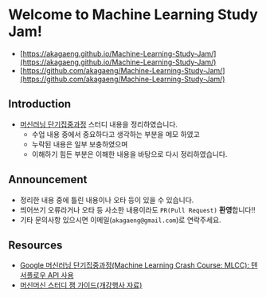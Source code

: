 # Welcome to Machine Learning Study Jam!
- [https://akagaeng.github.io/Machine-Learning-Study-Jam/](https://akagaeng.github.io/Machine-Learning-Study-Jam/)
- [https://github.com/akagaeng/Machine-Learning-Study-Jam/](https://github.com/akagaeng/Machine-Learning-Study-Jam/)


## Introduction
- [머신러닝 단기집중과정](https://developers.google.com/machine-learning/crash-course/) 스터디 내용을 정리하였습니다.
  + 수업 내용 중에서 중요하다고 생각하는 부분을 메모 하였고
  + 누락된 내용은 일부 보충하였으며
  + 이해하기 힘든 부분은 이해한 내용을 바탕으로 다시 정리하였습니다.

## Announcement
- 정리한 내용 중에 틀린 내용이나 오타 등이 있을 수 있습니다.
- 띄어쓰기 오류라거나 오타 등 사소한 내용이라도 `PR(Pull Request)` **환영**합니다!!
- 기타 문의사항 있으시면 이메일(`akagaeng@gmail.com`)로 연락주세요. 

## Resources
- [Google 머신러닝 단기집중과정(Machine Learning Crash Course: MLCC): 텐서플로우 API 사용](https://developers.google.com/machine-learning/crash-course/)
- [머신머신 스터디 잼 가이드(개강행사 자료)](https://docs.google.com/presentation/d/1-Wiqci7hGBhwlq2edUxb9T2spoP8JlihmFFsnU7Vk-k/edit?pli=1#slide=id.g3d483976ff_1_346)
